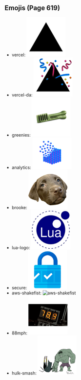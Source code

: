 
## Emojis (Page 619)

* vercel: ![vercel](output/vercel.png)
* vercel-da: ![vercel-da](output/vercel-da.png)
* greenies: ![greenies](output/greenies.png)
* analytics: ![analytics](output/analytics.png)
* brooke: ![brooke](output/brooke.png)
* lua-logo: ![lua-logo](output/lua-logo.png)
* secure: ![secure](output/secure.gif)
* aws-shakefist: ![aws-shakefist](output/aws-shakefist)
* 88mph: ![88mph](output/88mph.gif)
* hulk-smash: ![hulk-smash](output/hulk-smash.gif)
